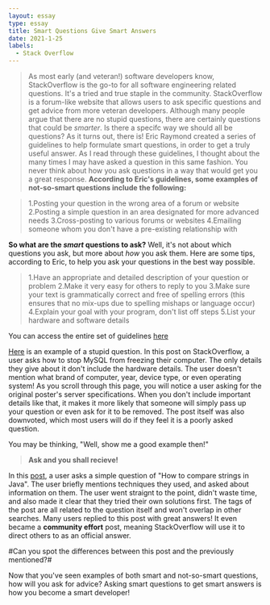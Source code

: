 ```yaml
---
layout: essay
type: essay
title: Smart Questions Give Smart Answers
date: 2021-1-25
labels:
  - Stack Overflow
---
```


>As most early (and veteran!) software developers know, StackOverflow is the go-to for all software engineering related questions. It's a tried and true staple
in the community. StackOverflow is a forum-like website that allows users to ask specific questions and get advice from more veteran developers.
Although many people argue that there are no stupid questions, there are certainly questions that could be *smarter*. Is there a specifc way we should all be
questions? As it turns out, there is! 
>Eric Raymond created a series of guidelines to help formulate smart questions, in order to get a truly useful answer. As I read through these guidelines, I
thought about the many times I may have asked a question in this same fashion. You never think about how you ask questions in a way that would get you a great response. 
**According to Eric's guidelines, some examples of not-so-smart questions include the following:**

>1.Posting your question in the wrong area of a forum or website
>2.Posting a simple question in an area designated for more advanced needs
>3.Cross-posting to various forums or websites
>4.Emailing someone whom you don't have a pre-existing relationship with 

**So what are the *smart* questions to ask?**
Well, it's not about which questions you ask, but more about *how* you ask them. 
Here are some tips, according to Eric, to help you ask your questions in the best way possible.

>1.Have an appropriate and detailed description of your question or problem
>2.Make it very easy for others to reply to you
>3.Make sure your text is grammatically correct and free of spelling errors
(this ensures that no mix-ups due to spelling mishaps or language occur)
>4.Explain your goal with your program, don't list off steps
>5.List your hardware and software details

You can access the entire set of guidelines [here](http://www.catb.org/esr/faqs/smart-questions.html)

[Here](https://stackoverflow.com/questions/32547805/any-way-to-make-mysql-not-freeze-my-computer) is an example of a stupid question. In this post on StackOverflow, a user asks how to stop MySQL from freezing their computer.
The only details they give about it don't include the hardware details. The user doesn't mention what brand of computer, year, device type, or even operating system! As you scroll through this page, you will notice a user asking for the original poster's server specifications. 
When you don't include important details like that, it makes it more likely that someone will simply pass up your question or even ask for it to be removed. The post itself was also downvoted, which most users will do if they feel it is a poorly asked question.

You may be thinking, "Well, show me a good example then!"
>**Ask and you shall recieve!**

In this [post](https://stackoverflow.com/questions/513832/how-do-i-compare-strings-in-java/513839#513839), a user asks a simple question of "How to compare strings in Java". The user briefly mentions techniques they used, and asked about information on them. The user went straignt to the point, didn't waste time, and also made it clear that they tried their own solutions first. The tags of the post are all related to the question itself and won't overlap in other searches. Many users replied to this post with great answers! It even became a **community effort** post, meaning StackOverflow will use it to direct others to as an official answer. 

#Can you spot the differences between this post and the previously mentioned?#

Now that you've seen examples of both smart and not-so-smart questions, how will you ask for advice? 
Asking smart questions to get smart answers is how you become a smart developer!












